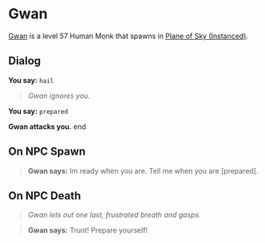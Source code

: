 # Gwan



[Gwan](/npc/71069) is a level 57 Human Monk that spawns in [Plane of Sky (Instanced)](/zone/1071).



## Dialog

**You say:** `hail`



>*Gwan ignores you.*

**You say:** `prepared`




**Gwan attacks you.**
end



## On NPC Spawn





>**Gwan says:** Im ready when you are. Tell me when you are [prepared].


## On NPC Death


>*Gwan lets out one last, frustrated breath and gasps.*

>**Gwan says:** Trunt! Prepare yourself!




